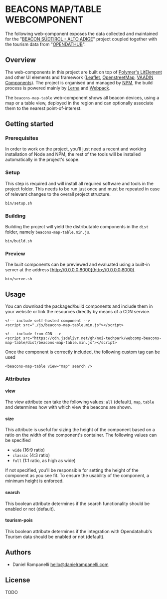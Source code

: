 # BEACONS MAP/TABLE WEBCOMPONENT

The following web-component exposes the data collected and maintained for the "[BEACON SÜDTIROL - ALTO ADIGE](https://beacon.bz.it)" project coupled together with the tourism data from "[OPENDATHUB](https://tourism.opendatahub.bz.it)".

## Overview

The web-components in this project are built on top of [Polymer's LitElement](https://lit-element.polymer-project.org) and other UI elements and framework ([Leaflet](https://leafletjs.com), [OpenstreetMap](https://www.openstreetmap.org/), [VAADIN Components](https://vaadin.com/components)). The project is organised and managed by [NPM](https://www.npmjs.com), the build process is powered mainly by [Lerna](https://github.com/lerna/lerna) and [Webpack](https://webpack.js.org).

The `beacons-map-table` web-component shows all beacon devices, using a map or a table view, deployed in the region and can optionally associate them to the nearest point-of-interest.

## Getting started

### Prerequisites

In order to work on the project, you'll just need a recent and working installation of Node and NPM, the rest of the tools will be installed automatically in the project's scope.

### Setup

This step is required and will install all required software and tools in the project folder. This needs to be run just once and must be repeated in case of relevant changes to the overall project structure.

    bin/setup.sh

### Building

Building the project will yield the distributable components in the `dist` folder, namely `beacons-map-table.min.js`.

    bin/build.sh

### Preview

The built components can be previewed and evaluated using a built-in server at the address [http://0.0.0.0:8000](http://0.0.0.0:8000).

    bin/serve.sh

## Usage

You can download the packaged/build components and include them in your website or link the resources directly by means of a CDN service.

    <!-- include self-hosted component -->
    <script src="./js/beacons-map-table.min.js"></script>

    <!-- include from CDN -->
    <script src="https://cdn.jsdelivr.net/gh/noi-techpark/webcomp-beacons-map-table/dist/beacons-map-table.min.js"></script>

Once the component is correctly included, the following custom tag can be used

    <beacons-map-table view="map" search />

### Attributes

#### view

The view attribute can take the following values: `all` (default), `map`, `table` and determines how with which view the beacons are shown.

#### size

This attribute is useful for sizing the height of the component based on a ratio on the width of the component's container. The following values can be specified

* `wide` (16:9 ratio)
* `classic` (4:3 ratio)
* `full` (1:1 ratio, as high as wide)

If not specified, you'll be responsible for setting the height of the component as you see fit. To ensure the usability of the component, a minimum height is enforced.

#### search

This boolean attribute determines if the search functionality should be enabled or not (default).

#### tourism-pois

This boolean attribute determines if the integration with Opendatahub's Tourism data should be enabled or not (default).

## Authors

* Daniel Rampanelli [hello@danielrampanelli.com](mailto:hello@danielrampanelli.com)

## License

TODO